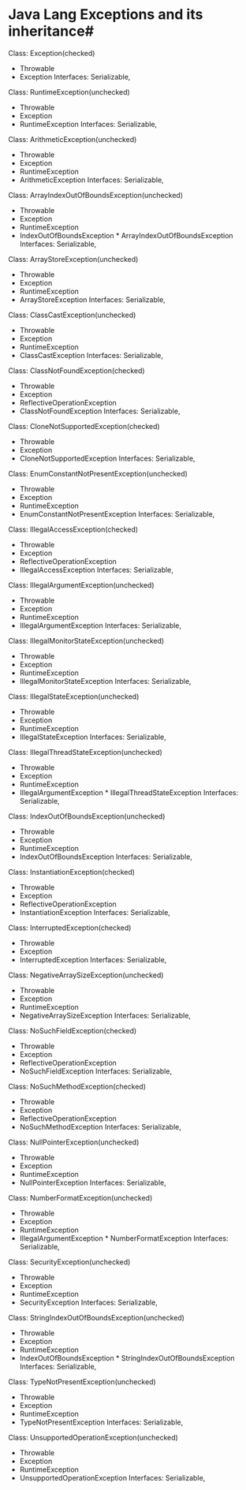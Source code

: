 # Java Lang Exceptions and its inheritance#

Class: Exception(checked)
* Throwable
 * Exception
Interfaces:
Serializable, 

Class: RuntimeException(unchecked)
* Throwable
 * Exception
  * RuntimeException
Interfaces:
Serializable, 

Class: ArithmeticException(unchecked)
* Throwable
 * Exception
  * RuntimeException
   * ArithmeticException
Interfaces:
Serializable, 

Class: ArrayIndexOutOfBoundsException(unchecked)
* Throwable
 * Exception
  * RuntimeException
   * IndexOutOfBoundsException
    * ArrayIndexOutOfBoundsException
Interfaces:
Serializable, 

Class: ArrayStoreException(unchecked)
* Throwable
 * Exception
  * RuntimeException
   * ArrayStoreException
Interfaces:
Serializable, 

Class: ClassCastException(unchecked)
* Throwable
 * Exception
  * RuntimeException
   * ClassCastException
Interfaces:
Serializable, 

Class: ClassNotFoundException(checked)
* Throwable
 * Exception
  * ReflectiveOperationException
   * ClassNotFoundException
Interfaces:
Serializable, 

Class: CloneNotSupportedException(checked)
* Throwable
 * Exception
  * CloneNotSupportedException
Interfaces:
Serializable, 

Class: EnumConstantNotPresentException(unchecked)
* Throwable
 * Exception
  * RuntimeException
   * EnumConstantNotPresentException
Interfaces:
Serializable, 

Class: IllegalAccessException(checked)
* Throwable
 * Exception
  * ReflectiveOperationException
   * IllegalAccessException
Interfaces:
Serializable, 

Class: IllegalArgumentException(unchecked)
* Throwable
 * Exception
  * RuntimeException
   * IllegalArgumentException
Interfaces:
Serializable, 

Class: IllegalMonitorStateException(unchecked)
* Throwable
 * Exception
  * RuntimeException
   * IllegalMonitorStateException
Interfaces:
Serializable, 

Class: IllegalStateException(unchecked)
* Throwable
 * Exception
  * RuntimeException
   * IllegalStateException
Interfaces:
Serializable, 

Class: IllegalThreadStateException(unchecked)
* Throwable
 * Exception
  * RuntimeException
   * IllegalArgumentException
    * IllegalThreadStateException
Interfaces:
Serializable, 

Class: IndexOutOfBoundsException(unchecked)
* Throwable
 * Exception
  * RuntimeException
   * IndexOutOfBoundsException
Interfaces:
Serializable, 

Class: InstantiationException(checked)
* Throwable
 * Exception
  * ReflectiveOperationException
   * InstantiationException
Interfaces:
Serializable, 

Class: InterruptedException(checked)
* Throwable
 * Exception
  * InterruptedException
Interfaces:
Serializable, 

Class: NegativeArraySizeException(unchecked)
* Throwable
 * Exception
  * RuntimeException
   * NegativeArraySizeException
Interfaces:
Serializable, 

Class: NoSuchFieldException(checked)
* Throwable
 * Exception
  * ReflectiveOperationException
   * NoSuchFieldException
Interfaces:
Serializable, 

Class: NoSuchMethodException(checked)
* Throwable
 * Exception
  * ReflectiveOperationException
   * NoSuchMethodException
Interfaces:
Serializable, 

Class: NullPointerException(unchecked)
* Throwable
 * Exception
  * RuntimeException
   * NullPointerException
Interfaces:
Serializable, 

Class: NumberFormatException(unchecked)
* Throwable
 * Exception
  * RuntimeException
   * IllegalArgumentException
    * NumberFormatException
Interfaces:
Serializable, 

Class: SecurityException(unchecked)
* Throwable
 * Exception
  * RuntimeException
   * SecurityException
Interfaces:
Serializable, 

Class: StringIndexOutOfBoundsException(unchecked)
* Throwable
 * Exception
  * RuntimeException
   * IndexOutOfBoundsException
    * StringIndexOutOfBoundsException
Interfaces:
Serializable, 

Class: TypeNotPresentException(unchecked)
* Throwable
 * Exception
  * RuntimeException
   * TypeNotPresentException
Interfaces:
Serializable, 

Class: UnsupportedOperationException(unchecked)
* Throwable
 * Exception
  * RuntimeException
   * UnsupportedOperationException
Interfaces:
Serializable, 

